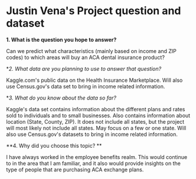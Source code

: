# Justin Vena's Project question and dataset

**1. What is the question you hope to answer?**

Can we predict what characteristics (mainly based on income and ZIP codes) to which areas will buy an ACA dental insurance product?

**2. What data are you planning to use to answer that question?*

Kaggle.com's public data on the Health Insurance Marketplace. Will also use Census.gov's data set to bring in income related information.

**3. What do you know about the data so far?*

Kaggle's  data set contains information about the different plans and rates sold to individuals and to small businesses. Also contains information about location (State, County, ZIP). It does not include all states, but the project will most likely not include all states. May focus on a few or one state. Will also use Census.gov's datasets to bring in income related information.

**4. Why did you choose this topic? **

I have always worked in the employee benefits realm. This would continue to in the area that I am familiar, and it also would provide insights on the type of people that are purchasing ACA exchange plans. 

